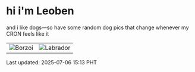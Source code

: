 # hi i'm Leoben

and i like dogs—so have some random dog pics that change whenever my CRON feels like it

|  |  |
|--------|----------|
| ![Borzoi](https://random-dog-vercel.vercel.app/api/random-borzoi?v=1751786009) | ![Labrador](https://random-dog-vercel.vercel.app/api/random-labrador?v=1751786009) |

Last updated: 2025-07-06 15:13 PHT

